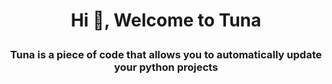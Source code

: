 <h1 align="center">Hi 👋, Welcome to Tuna <p align="left"></h1>
<h3 align="center">Tuna is a piece of code that allows you to automatically update your python projects </h3>


